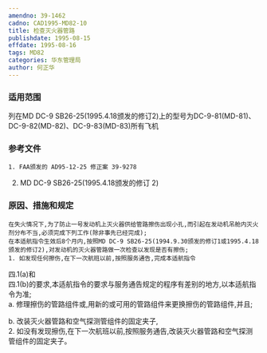 ```yaml
---
amendno: 39-1462  
cadno: CAD1995-MD82-10  
title: 检查灭火器管路  
publishdate: 1995-08-15  
effdate: 1995-08-16  
tags: MD82  
categories: 华东管理局  
author: 何正华  
---
```

  
### 适用范围  
列在MD DC-9 SB26-25(1995.4.18颁发的修订2)上的型号为DC-9-81(MD-81)、DC-9-82(MD-82)、DC-9-83(MD-83)所有飞机  
  
<!--more-->  
### 参考文件  
    1. FAA颁发的 AD95-12-25 修正案 39-9278  
2. MD DC-9 SB26-25(1995.4.18颁发的修订 2)  
  
### 原因、措施和规定  
    在失火情况下,为了防止一号发动机上灭火器供给管路擦伤出现小孔,而引起在发动机吊舱内灭火剂分布不当,必须完成下列工作(除非事先已经完成);  
    在本适航指令生效后8个月内,按照MD DC-9 SB26-25(1994.9.30颁发的修订1或1995.4.18颁发的修订2),对发动机的灭火器管路做一次检查以发现是否有擦伤;  
    1. 如发现任何擦伤,在下一次航班以前,按照服务通告,完成本适航指令  
四.1(a)和  
四.1(b)的要求,本适航指令的要求与服务通告规定的程序有差别的地方,以本适航指令为准;  
      a. 修理擦伤的管路组件或,用新的或可用的管路组件来更换擦伤的管路组件,并且;  
  
b. 改装灭火器管路和空气探测管组件的固定夹子,  
     2. 如没有发现擦伤,在下一次航班以前,按照服务通告,改装灭火器管路和空气探测管组件的固定夹子。  
